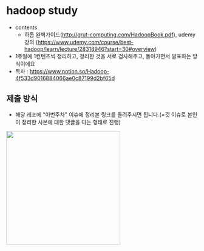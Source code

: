 # hadoop study
- contents  
   - 하둡 완벽가이드(http://grut-computing.com/HadoopBook.pdf), udemy 강의 (https://www.udemy.com/course/best-hadoop/learn/lecture/28318946?start=30#overview)
-  1주일에 1컨텐츠씩 정리하고, 정리한 것을 서로 검사해주고, 돌아가면서 발표하는 방식이에요
-  목차 : https://www.notion.so/Hadoop-4f533d9016884066ae0c87199d2bf65d

## 제출 방식
- 해당 레포에 "이번주차" 이슈에 정리본 링크를 올려주시면 됩니다.(=깃 이슈로 본인이 정리한 사본에 대한 댓글을 다는 형태로 진행)

<image  width="300" src="https://user-images.githubusercontent.com/52051773/168455030-b74c33f1-b96d-493e-a6a8-c13caefb1e85.png"/>
